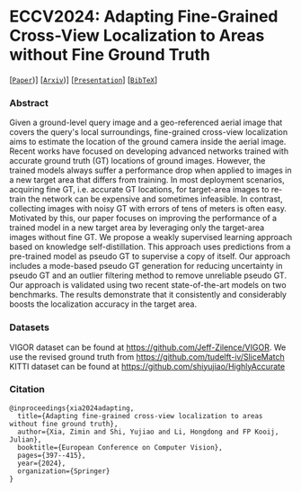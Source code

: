 # ECCV2024: Adapting Fine-Grained Cross-View Localization to Areas without Fine Ground Truth
[[`Paper`](https://link.springer.com/chapter/10.1007/978-3-031-72751-1_23))] [[`Arxiv`](https://arxiv.org/abs/2406.00474))] [[`Presentation`](https://www.youtube.com/watch?v=U9njuEIdVL8)] [[`BibTeX`](#citation)]


### Abstract
Given a ground-level query image and a geo-referenced aerial image that covers the query's local surroundings, fine-grained cross-view localization aims to estimate the location of the ground camera inside the aerial image. Recent works have focused on developing advanced networks trained with accurate ground truth (GT) locations of ground images. However, the trained models always suffer a performance drop when applied to images in a new target area that differs from training. In most deployment scenarios, acquiring fine GT, i.e. accurate GT locations, for target-area images to re-train the network can be expensive and sometimes infeasible. In contrast, collecting images with noisy GT with errors of tens of meters is often easy. Motivated by this, our paper focuses on improving the performance of a trained model in a new target area by leveraging only the target-area images without fine GT. We propose a weakly supervised learning approach based on knowledge self-distillation. This approach uses predictions from a pre-trained model as pseudo GT to supervise a copy of itself. Our approach includes a mode-based pseudo GT generation for reducing uncertainty in pseudo GT and an outlier filtering method to remove unreliable pseudo GT. Our approach is validated using two recent state-of-the-art models on two benchmarks. The results demonstrate that it consistently and considerably boosts the localization accuracy in the target area.

### Datasets
VIGOR dataset can be found at https://github.com/Jeff-Zilence/VIGOR.
We use the revised ground truth from https://github.com/tudelft-iv/SliceMatch <br />
KITTI dataset can be found at https://github.com/shiyujiao/HighlyAccurate <br />



### Citation
```
@inproceedings{xia2024adapting,
  title={Adapting fine-grained cross-view localization to areas without fine ground truth},
  author={Xia, Zimin and Shi, Yujiao and Li, Hongdong and FP Kooij, Julian},
  booktitle={European Conference on Computer Vision},
  pages={397--415},
  year={2024},
  organization={Springer}
}
```
